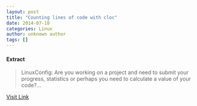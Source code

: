 ```yaml
---
layout: post
title: "Counting lines of code with cloc"
date: 2014-07-18
categories: Linux
author: unknown author
tags: []
---
```





#### Extract
>LinuxConfig: Are you working on a project and need to submit your progress, statistics or perhaps you need to calculate a value of your code?...



[Visit Link](http://www.linuxtoday.com/it_management/counting-lines-of-code-with-cloc.html)


